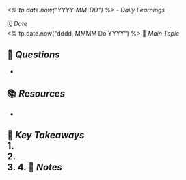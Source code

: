 _<% tp.date.now("YYYY-MM-DD") %> - Daily Learnings_ 

🗓️ _Date_  
<% tp.date.now("dddd, MMMM Do YYYY") %> 🎯 _Main Topic_  

🤔 _Questions_  
-  
-  
📚 _Resources_  
-  
-  
🔑 _Key Takeaways_  
1.  
2.  
3. 
4. 
📝 _Notes_  
-